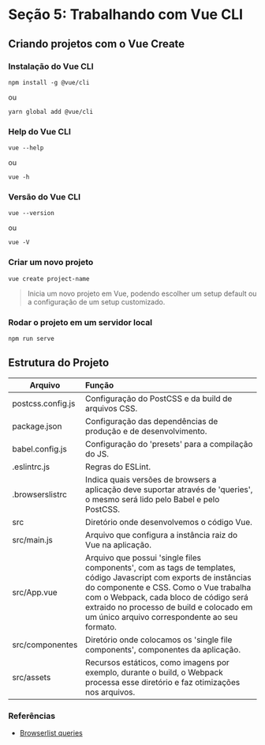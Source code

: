 # Seção 5: Trabalhando com Vue CLI

## Criando projetos com o Vue Create

### Instalação do Vue CLI
```
npm install -g @vue/cli
```
ou
```
yarn global add @vue/cli
```
### Help do Vue CLI
```
vue --help
```
ou
```
vue -h
```

### Versão do Vue CLI
```
vue --version
```
ou
```
vue -V
```
### Criar um novo projeto
```
vue create project-name
```
> Inicia um novo projeto em Vue, podendo escolher um setup default ou a configuração de um setup customizado.

### Rodar o projeto em um servidor local
```
npm run serve
```

## Estrutura do Projeto
| Arquivo        | Função           |
| -------------- |:-----------------|
| postcss.config.js | Configuração do PostCSS e da build de arquivos CSS.
| package.json | Configuração das dependências de produção e de desenvolvimento. |
| babel.config.js | Configuração do 'presets' para a compilação do JS.
| .eslintrc.js | Regras do ESLint.
| .browserslistrc | Indica quais versões de browsers a aplicação deve suportar através de 'queries', o mesmo será lido pelo Babel e pelo PostCSS.
| src | Diretório onde desenvolvemos o código Vue.
| src/main.js | Arquivo que configura a instância raiz do Vue na aplicação.
 src/App.vue | Arquivo que possui 'single files components', com as tags de templates, código Javascript com exports de instâncias do componente e CSS. Como o Vue trabalha com o Webpack, cada bloco de código será extraido no processo de build e colocado em um único arquivo correspondente ao seu formato.
 | src/componentes | Diretório onde colocamos os 'single file components', componentes da aplicação.
 | src/assets | Recursos estáticos, como imagens por exemplo, durante o build, o Webpack processa esse diretório e faz otimizações nos arquivos.


### Referências
- [Browserlist queries](https://github.com/browserslist/browserslist)